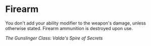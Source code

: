 # Firearm
You don't add your ability modifier to the weapon's damage, unless otherwise stated. Firearm ammunition is destroyed upon use.

*The Gunslinger Class: Valda's Spire of Secrets*